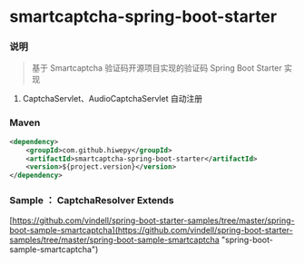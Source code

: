 # smartcaptcha-spring-boot-starter


### 说明

 > 基于 Smartcaptcha 验证码开源项目实现的验证码 Spring Boot Starter 实现

1. CaptchaServlet、AudioCaptchaServlet 自动注册

### Maven

``` xml
<dependency>
	<groupId>com.github.hiwepy</groupId>
	<artifactId>smartcaptcha-spring-boot-starter</artifactId>
	<version>${project.version}</version>
</dependency>
```

### Sample ：  CaptchaResolver Extends

[https://github.com/vindell/spring-boot-starter-samples/tree/master/spring-boot-sample-smartcaptcha](https://github.com/vindell/spring-boot-starter-samples/tree/master/spring-boot-sample-smartcaptcha "spring-boot-sample-smartcaptcha")
